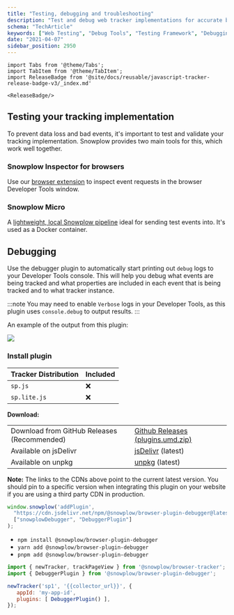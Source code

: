 ```yaml
---
title: "Testing, debugging and troubleshooting"
description: "Test and debug web tracker implementations for accurate behavioral event collection and validation."
schema: "TechArticle"
keywords: ["Web Testing", "Debug Tools", "Testing Framework", "Debugging Guide", "Analytics Testing", "Tracker Testing"]
date: "2021-04-07"
sidebar_position: 2950
---
```


```mdx-code-block
import Tabs from '@theme/Tabs';
import TabItem from '@theme/TabItem';
import ReleaseBadge from '@site/docs/reusable/javascript-tracker-release-badge-v3/_index.md'

<ReleaseBadge/>
```

## Testing your tracking implementation

To prevent data loss and bad events, it's important to test and validate your tracking implementation. Snowplow provides two main tools for this, which work well together.

### Snowplow Inspector for browsers

Use our [browser extension](/docs/data-product-studio/data-quality/snowplow-inspector/index.md) to inspect event requests in the browser Developer Tools window.

### Snowplow Micro

A [lightweight, local Snowplow pipeline](/docs/data-product-studio/data-quality/snowplow-micro/index.md) ideal for sending test events into. It's used as a Docker container.


## Debugging

Use the debugger plugin to automatically start printing out `debug` logs to your Developer Tools console. This will help you debug what events are being tracked and what properties are included in each event that is being tracked and to what tracker instance.

:::note
You may need to enable `Verbose` logs in your Developer Tools, as this plugin uses `console.debug` to output results.
:::

An example of the output from this plugin:

![](images/Screenshot-2021-03-28-at-20.08.35.png)

### Install plugin

<Tabs groupId="platform" queryString>
  <TabItem value="js" label="JavaScript (tag)" default>

| Tracker Distribution | Included |
| -------------------- | -------- |
| `sp.js`              | ❌        |
| `sp.lite.js`         | ❌        |

**Download:**

<table className="has-fixed-layout"><tbody><tr><td>Download from GitHub Releases (Recommended)</td><td><a href="https://github.com/snowplow/snowplow-javascript-tracker/releases" target="_blank" rel="noreferrer noopener">Github Releases (plugins.umd.zip)</a></td></tr><tr><td>Available on jsDelivr</td><td><a href="https://cdn.jsdelivr.net/npm/@snowplow/browser-plugin-debugger@latest/dist/index.umd.min.js" target="_blank" rel="noreferrer noopener">jsDelivr</a> (latest)</td></tr><tr><td>Available on unpkg</td><td><a href="https://unpkg.com/@snowplow/browser-plugin-debugger@latest/dist/index.umd.min.js" target="_blank" rel="noreferrer noopener">unpkg</a> (latest)</td></tr></tbody></table>

**Note:** The links to the CDNs above point to the current latest version. You should pin to a specific version when integrating this plugin on your website if you are using a third party CDN in production.

```javascript
window.snowplow('addPlugin',
  "https://cdn.jsdelivr.net/npm/@snowplow/browser-plugin-debugger@latest/dist/index.umd.min.js",
  ["snowplowDebugger", "DebuggerPlugin"]
);
```

  </TabItem>
  <TabItem value="browser" label="Browser (npm)">

- `npm install @snowplow/browser-plugin-debugger`
- `yarn add @snowplow/browser-plugin-debugger`
- `pnpm add @snowplow/browser-plugin-debugger`

```javascript
import { newTracker, trackPageView } from '@snowplow/browser-tracker';
import { DebuggerPlugin } from '@snowplow/browser-plugin-debugger';

newTracker('sp1', '{{collector_url}}', {
   appId: 'my-app-id',
   plugins: [ DebuggerPlugin() ],
});
```

  </TabItem>
</Tabs>
